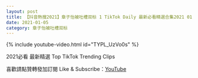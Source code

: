 ```yaml
---
layout: post
title: 【抖音熱搜2021】章子怡被吐槽双标 1 TikTok Daily 最新必看精選合集2021 01 05
date: 2021-01-05
category: 章子怡被吐槽双标
---
```


{% include youtube-video.html id="TYPL_UzVo0s" %}

2021必看 最新精選 Top TikTok Trending Clips

喜歡請點贊轉發加訂閱 Like & Subscribe：[YouTube](https://www.youtube.com/channel/UCAoR7VcanIPd04uEq_GIylA/videos)

